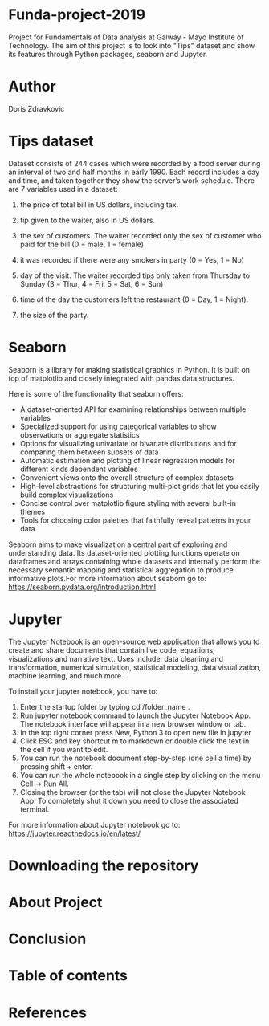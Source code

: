 # Funda-project-2019

Project for Fundamentals of Data analysis at Galway - Mayo Institute of Technology. The aim of this project is to look into "Tips" dataset and show its features through Python packages, seaborn and Jupyter. 

# Author

Doris Zdravkovic

# Tips dataset

Dataset consists of 244 cases which were recorded by a food server during an interval of two and half months in early 1990. Each record includes a day and time, and taken together they show the server’s work schedule. There are 7 variables used in a dataset:

1. the price of total bill in US dollars, including tax.

2. tip given to the waiter, also in US dollars.

3. the sex of customers. The waiter recorded only the sex of customer who paid for the bill (0 = male, 1 = female)

4. it was recorded if there were any smokers in party (0 = Yes, 1 = No)

5. day of the visit. The waiter recorded tips only taken from Thursday to Sunday (3 = Thur, 4 = Fri, 5 = Sat, 6 = Sun)

6. time of the day the customers left the restaurant (0 = Day, 1 = Night). 

7. the size of the party.


# Seaborn

Seaborn is a library for making statistical graphics in Python. It is built on top of matplotlib and closely integrated with pandas data structures.

Here is some of the functionality that seaborn offers:

- A dataset-oriented API for examining relationships between multiple variables
- Specialized support for using categorical variables to show observations or aggregate statistics
- Options for visualizing univariate or bivariate distributions and for comparing them between subsets of data
- Automatic estimation and plotting of linear regression models for different kinds dependent variables
- Convenient views onto the overall structure of complex datasets
- High-level abstractions for structuring multi-plot grids that let you easily build complex visualizations
- Concise control over matplotlib figure styling with several built-in themes
- Tools for choosing color palettes that faithfully reveal patterns in your data

Seaborn aims to make visualization a central part of exploring and understanding data. Its dataset-oriented plotting functions operate on dataframes and arrays containing whole datasets and internally perform the necessary semantic mapping and statistical aggregation to produce informative plots.For more information about seaborn go to: https://seaborn.pydata.org/introduction.html

# Jupyter

The Jupyter Notebook is an open-source web application that allows you to create and share documents that contain live code, equations, visualizations and narrative text. Uses include: data cleaning and transformation, numerical simulation, statistical modeling, data visualization, machine learning, and much more.

To install your jupyter notebook, you have to:

1. Enter the startup folder by typing cd /folder_name .
2. Run jupyter notebook command to launch the Jupyter Notebook App. The notebook interface will appear in a new browser window or tab.
3. In the top right corner press New, Python 3 to open new file in jupyter
4. Click ESC and key shortcut m to markdown or double click the text in the cell if you want to edit. 
5. You can run the notebook document step-by-step (one cell a time) by pressing shift + enter.
6. You can run the whole notebook in a single step by clicking on the menu Cell -> Run All.
7. Closing the browser (or the tab) will not close the Jupyter Notebook App. To completely shut it down you need to close the associated terminal.

For more information about Jupyter notebook go to: https://jupyter.readthedocs.io/en/latest/


# Downloading the repository

# About Project

# Conclusion

# Table of contents

# References
